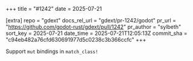 +++
title = "#1242"
date = 2025-07-21

[extra]
repo = "gdext"
docs_rel_url = "gdext/pr-1242/godot"
pr_url = "https://github.com/godot-rust/gdext/pull/1242"
pr_author = "sylbeth"
sort_key = 2025-07-21
date_time = 2025-07-21T12:05:13Z
commit_sha = "c94eb482a76cfd630691977d5c0238c3b366ccfc"
+++

Support `mut` bindings in `match_class!`
